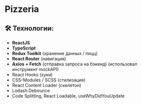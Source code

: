 # Pizzeria
## 🛠 Технологии:
- **ReactJS**
- **TypeScript**
- **Redux Toolkit** (хранение данных / пицц)
- **React Router** (навигация)
- **Axios + Fetch** (отправка запроса на бэкенд) (использовал инструмент mockAPI)
- React Hooks (хуки)
- CSS-Modules / SCSS (стилизация)
- React Content Loader (скелетон)
- Lodash.Debounce
- Code Splitting, React Loadable, useWhyDidYouUpdate
